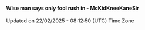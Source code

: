 #### Wise man says only fool rush in - McKidKneeKaneSir
Updated on 22/02/2025 - 08:12:50 (UTC) Time Zone
